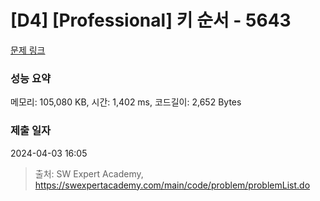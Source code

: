 # [D4] [Professional] 키 순서 - 5643 

[문제 링크](https://swexpertacademy.com/main/code/problem/problemDetail.do?contestProbId=AWXQsLWKd5cDFAUo) 

### 성능 요약

메모리: 105,080 KB, 시간: 1,402 ms, 코드길이: 2,652 Bytes

### 제출 일자

2024-04-03 16:05



> 출처: SW Expert Academy, https://swexpertacademy.com/main/code/problem/problemList.do